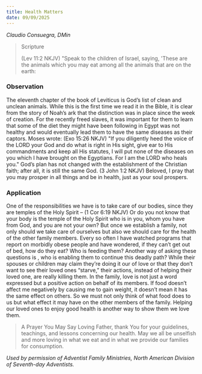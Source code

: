 ```yaml
---
title: Health Matters
date: 09/09/2025
---
```


_Claudio Consuegra, DMin_

> <p>Scripture</p>
> (Lev 11:2 NKJV) "Speak to the children of Israel, saying, 'These are the animals which you may eat among all the animals that are on the earth:

### Observation

The eleventh chapter of the book of Leviticus is God’s list of clean and unclean animals. While this is the first time we read it in the Bible, it is clear from the story of Noah’s ark that the distinction was in place since the week of creation. For the recently freed slaves, it was important for them to learn that some of the diet they might have been following in Egypt was not healthy and would eventually lead them to have the same diseases as their captors. Moses wrote: (Exo 15:26 NKJV) "If you diligently heed the voice of the LORD your God and do what is right in His sight, give ear to His commandments and keep all His statutes, I will put none of the diseases on you which I have brought on the Egyptians. For I am the LORD who heals you." God’s plan has not changed with the establishment of the Christian faith; after all, it is still the same God. (3 John 1:2 NKJV) Beloved, I pray that you may prosper in all things and be in health, just as your soul prospers.

### Application

One of the responsibilities we have is to take care of our bodies, since they are temples of the Holy Spirit – (1 Cor 6:19 NKJV) Or do you not know that your body is the temple of the Holy Spirit who is in you, whom you have from God, and you are not your own? But once we establish a family, not only should we take care of ourselves but also we should care for the health of the other family members. Every so often I have watched programs that report on morbidly obese people and have wondered, if they can’t get out of bed, how do they eat? Who is feeding them? Another way of asking these questions is , who is enabling them to continue this deadly path? While their spouses or children may claim they’re doing it our of love or that they don’t want to see their loved ones “starve,” their actions, instead of helping their loved one, are really killing them. In the family, love is not just a word expressed but a positive action on behalf of its members. If food doesn’t affect me negatively by causing me to gain weight, it doesn’t mean it has the same effect on others. So we must not only think of what food does to us but what effect it may have on the other members of the family. Helping our loved ones to enjoy good health is another way to show them we love them.

> <callout>A Prayer You May Say</callout>
> Loving Father, thank You for your guidelines, teachings, and lessons concerning our health. May we all be unselfish and more loving in what we eat and in what we provide our families for consumption.

_Used by permission of Adventist Family Ministries, North American Division of Seventh-day Adventists._